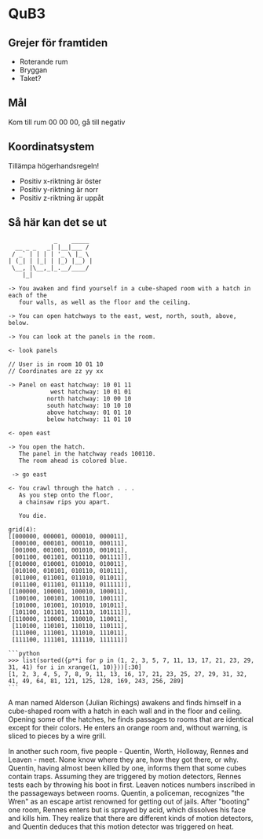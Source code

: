 # QuB3

## Grejer för framtiden

- Roterande rum
- Bryggan
- Taket?

## Mål

Kom till rum 00 00 00, gå till negativ

## Koordinatsystem

Tillämpa högerhandsregeln!

- Positiv x-riktning är öster
- Positiv y-riktning är norr
- Positiv z-riktning är uppåt

## Så här kan det se ut

                 _    _____
      __ _ _   _| |__|___ /
     / _` | | | | '_ \ |_ \
    | (_| | |_| | |_) |__) |
     \__, |\__,_|_.__/____/
        |_|

    -> You awaken and find yourself in a cube-shaped room with a hatch in each of the
       four walls, as well as the floor and the ceiling.

    -> You can open hatchways to the east, west, north, south, above, below.

    -> You can look at the panels in the room.

    <- look panels

    // User is in room 10 01 10
    // Coordinates are zz yy xx

    -> Panel on east hatchway: 10 01 11
                west hatchway: 10 01 01
               north hatchway: 10 00 10
               south hatchway: 10 10 10
               above hatchway: 01 01 10
               below hatchway: 11 01 10

    <- open east

    -> You open the hatch.
       The panel in the hatchway reads 100110.
       The room ahead is colored blue.

     -> go east

    <- You crawl through the hatch . . .
       As you step onto the floor,
       a chainsaw rips you apart.

       You die.

    grid(4):
    [[000000, 000001, 000010, 000011],
     [000100, 000101, 000110, 000111],
     [001000, 001001, 001010, 001011],
     [001100, 001101, 001110, 001111]],
    [[010000, 010001, 010010, 010011],
     [010100, 010101, 010110, 010111],
     [011000, 011001, 011010, 011011],
     [011100, 011101, 011110, 011111]],
    [[100000, 100001, 100010, 100011],
     [100100, 100101, 100110, 100111],
     [101000, 101001, 101010, 101011],
     [101100, 101101, 101110, 101111]],
    [[110000, 110001, 110010, 110011],
     [110100, 110101, 110110, 110111],
     [111000, 111001, 111010, 111011],
     [111100, 111101, 111110, 111111]]

    ```python
    >>> list(sorted({p**i for p in (1, 2, 3, 5, 7, 11, 13, 17, 21, 23, 29, 31, 41) for i in xrange(1, 10)}))[:30]
    [1, 2, 3, 4, 5, 7, 8, 9, 11, 13, 16, 17, 21, 23, 25, 27, 29, 31, 32, 41, 49, 64, 81, 121, 125, 128, 169, 243, 256, 289]
    ```

A man named Alderson (Julian Richings) awakens and finds himself in a cube-shaped room with a hatch in each wall and in the floor and ceiling. Opening some of the hatches, he finds passages to rooms that are identical except for their colors. He enters an orange room and, without warning, is sliced to pieces by a wire grill.

In another such room, five people - Quentin, Worth, Holloway, Rennes and Leaven - meet. None know where they are, how they got there, or why. Quentin, having almost been killed by one, informs them that some cubes contain traps. Assuming they are triggered by motion detectors, Rennes tests each by throwing his boot in first. Leaven notices numbers inscribed in the passageways between rooms. Quentin, a policeman, recognizes "the Wren" as an escape artist renowned for getting out of jails. After "booting" one room, Rennes enters but is sprayed by acid, which dissolves his face and kills him. They realize that there are different kinds of motion detectors, and Quentin deduces that this motion detector was triggered on heat.
